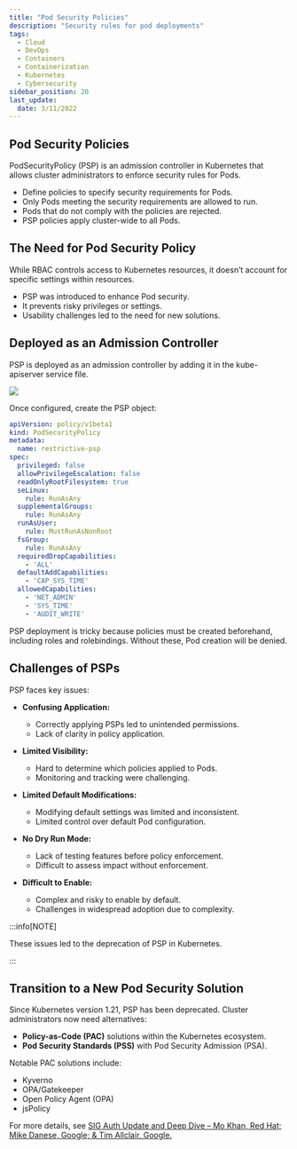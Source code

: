 ```yaml
---
title: "Pod Security Policies"
description: "Security rules for pod deployments"
tags:
  - Cloud
  - DevOps
  - Containers
  - Containerization
  - Kubernetes
  - Cybersecurity
sidebar_position: 20
last_update:
  date: 3/11/2022
---
```



## Pod Security Policies

PodSecurityPolicy (PSP) is an admission controller in Kubernetes that allows cluster administrators to enforce security rules for Pods.

- Define policies to specify security requirements for Pods.
- Only Pods meeting the security requirements are allowed to run.
- Pods that do not comply with the policies are rejected.
- PSP policies apply cluster-wide to all Pods.

## The Need for Pod Security Policy

While RBAC controls access to Kubernetes resources, it doesn’t account for specific settings within resources. 

- PSP was introduced to enhance Pod security.
- It prevents risky privileges or settings.
- Usability challenges led to the need for new solutions.

## Deployed as an Admission Controller

PSP is deployed as an admission controller by adding it in the kube-apiserver service file.

<div class='img-center'>

![](/img/docs/psp-adding-parameter-on-kube-apiserver-service-file-and-yaml-file.png)

</div>

Once configured, create the PSP object:

```yaml
apiVersion: policy/v1beta1
kind: PodSecurityPolicy
metadata:
  name: restrictive-psp
spec:
  privileged: false
  allowPrivilegeEscalation: false
  readOnlyRootFilesystem: true
  seLinux:
    rule: RunAsAny
  supplementalGroups:
    rule: RunAsAny
  runAsUser:
    rule: MustRunAsNonRoot
  fsGroup:
    rule: RunAsAny
  requiredDropCapabilities:
    - 'ALL'
  defaultAddCapabilities:
    - 'CAP_SYS_TIME'
  allowedCapabilities:
    - 'NET_ADMIN'
    - 'SYS_TIME'
    - 'AUDIT_WRITE'
```

PSP deployment is tricky because policies must be created beforehand, including roles and rolebindings. Without these, Pod creation will be denied.

## Challenges of PSPs

PSP faces key issues:

- **Confusing Application:** 
  - Correctly applying PSPs led to unintended permissions.
  - Lack of clarity in policy application.

- **Limited Visibility:** 
  - Hard to determine which policies applied to Pods.
  - Monitoring and tracking were challenging.

- **Limited Default Modifications:** 
  - Modifying default settings was limited and inconsistent.
  - Limited control over default Pod configuration.

- **No Dry Run Mode:** 
  - Lack of testing features before policy enforcement.
  - Difficult to assess impact without enforcement.

- **Difficult to Enable:** 
  - Complex and risky to enable by default.
  - Challenges in widespread adoption due to complexity.

:::info[NOTE]

These issues led to the deprecation of PSP in Kubernetes.

:::

## Transition to a New Pod Security Solution

Since Kubernetes version 1.21, PSP has been deprecated. Cluster administrators now need alternatives:

- **Policy-as-Code (PAC)** solutions within the Kubernetes ecosystem.
- **Pod Security Standards (PSS)** with Pod Security Admission (PSA).

Notable PAC solutions include:

- Kyverno
- OPA/Gatekeeper
- Open Policy Agent (OPA)
- jsPolicy

For more details, see [SIG Auth Update and Deep Dive – Mo Khan, Red Hat; Mike Danese, Google; & Tim Allclair, Google.](https://youtu.be/SFtHRmPuhEw)